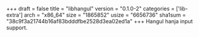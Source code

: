 +++
draft = false
title = "libhangul"
version = "0.1.0-2"
categories = ['lib-extra']
arch = "x86_64"
size = "1865852"
usize = "6656736"
sha1sum = "38c9f3a21744b16af83bdddfbe2528d3ea02ed1a"
+++
Hangul hanja input support.